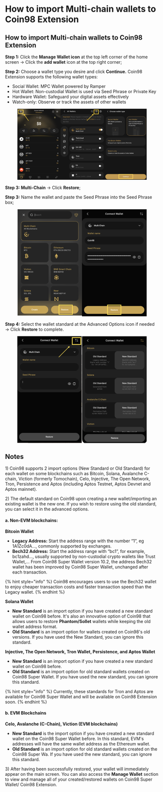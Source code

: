 # How to import Multi-chain wallets to Coin98 Extension

## How to import Multi-chain wallets to Coin98 Extension <a href="#docs-internal-guid-dd86df4d-7fff-f84a-d19f-32a0512a105c" id="docs-internal-guid-dd86df4d-7fff-f84a-d19f-32a0512a105c"></a>

**Step 1:** Click the **Manage Wallet icon** at the top left corner of the home screen → Click the **add wallet** icon at the top right corner;

**Step 2:** Choose a wallet type you desire and click **Continue.** Coin98 Extension supports the following wallet types:&#x20;

* Social Wallet: MPC Wallet powered by Ramper
* Hot Wallet: Non-custodial Wallet is used via Seed Phrase or Private Key
* Hardware Wallet: Safeguard your digital assets effectively
* Watch-only: Observe or track the assets of other wallets

<figure><img src="../../../../.gitbook/assets/Screenshot 0006-06-20 at 23.01.50.png" alt=""><figcaption></figcaption></figure>

**Step 3: Multi-Chain** → Click **Restore**;

**Step 3:** Name the wallet and paste the Seed Phrase into the Seed Phrase box;

<figure><img src="../../../../.gitbook/assets/Screenshot 0005-11-28 at 16.23.20.png" alt=""><figcaption></figcaption></figure>

**Step 4:** Select the wallet standard at the Advanced Options icon if needed → Click **Restore** to complete.

<figure><img src="../../../../.gitbook/assets/image (196).png" alt=""><figcaption></figcaption></figure>

## **Notes**

1\) Coin98 supports 2 import options (New Standard or Old Standard) for each wallet on some blockchains such as Bitcoin, Solana, Avalanche C-chain, Viction (formerly Tomochain), Celo, Injective, The Open Network, Tron, Persistence and Aptos (including Aptos Testnet, Aptos Devnet and Aptos mainnet).

2\) The default standard on Coin98 upon creating a new wallet/importing an existing wallet is the new one. If you wish to restore using the old standard, you can select it in the advanced options.

#### a. Non-EVM blockchains:

**Bitcoin Wallet**

* **Legacy Address:** Start the address range with the number “1”, eg 1A1Zc0dA…, commonly supported by exchanges.
* **Bech32 Address:** Start the address range with “bc1”, for example, bc1zahd…, usually supported by non-custodial crypto wallets like Trust Wallet,... From Coin98 Super Wallet version 10.2, the address Bech32 wallet has been improved by Coin98 Super Wallet, unchanged after each transaction.

{% hint style="info" %}
Coin98 encourages users to use the Bech32 wallet to enjoy cheaper transaction costs and faster transaction speed than the Legacy wallet.
{% endhint %}

**Solana Wallet**

* **New Standard** is an import option if you have created a new standard wallet on Coin98 before. It's also an innovative option of Coin98 that allows users to restore **Phantom/Sollet** wallets while keeping the old wallet address format.
* **Old Standard** is an import option for wallets created on Coin98's old versions. If you have used the New Standard, you can ignore this standard.

**Injective, The Open Network, Tron Wallet, Persistence, and Aptos Wallet**

* **New Standard** is an import option if you have created a new standard wallet on Coin98 before.
* **Old Standard** is an import option for old standard wallets created on Coin98 Super Wallet. If you have used the new standard, you can ignore this standard.&#x20;

{% hint style="info" %}
Currently, these standards for Tron and Aptos are available for Coin98 Super Wallet and will be available on Coin98 Extension soon.
{% endhint %}

#### **b. EVM Blockchains**

**Celo, Avalanche (C-Chain), Viction (EVM blockchains)**

* **New Standard** is the import option if you have created a new standard wallet on the Coin98 Super Wallet before. In this standard, EVM's addresses will have the same wallet address as the Ethereum wallet.
* **Old Standard** is an import option for old standard wallets created on the Coin98 Super Wa. If you have used the new standard, you can ignore this standard.

3\) After having been successfully restored, your wallet will immediately appear on the main screen. You can also access the **Manage Wallet** section to view and manage all of your created/restored wallets on Coin98 Super Wallet/ Coin98 Extension.
